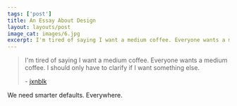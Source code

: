 ```yaml
---
tags: ['post']
title: An Essay About Design
layout: layouts/post
image_cat: images/6.jpg
excerpt: I'm tired of saying I want a medium coffee. Everyone wants a medium coffee.
---
```


<blockquote>
  <p>I'm tired of saying I want a medium coffee. Everyone wants a medium coffee. I should only have to clarify if I want something else.</p>
  <footer>
  - <a href="">jxnblk</a>
  </footer>
</blockquote>
<p>
  We need smarter defaults. Everywhere.  
</p>
